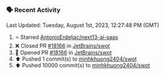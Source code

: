### 🗣 Recent Activity

<!--RECENT_ACTIVITY:last_update-->
Last Updated: Tuesday, August 1st, 2023, 12:27:48 PM (GMT)
<!--RECENT_ACTIVITY:last_update_end-->
<!--RECENT_ACTIVITY:start-->
1. ⭐ Starred [AntonioErdeljac/next13-ai-saas](https://github.com/AntonioErdeljac/next13-ai-saas)
2. ❌ Closed PR [#18166](https://github.com/JetBrains/swot/pull/18166) in [JetBrains/swot](https://github.com/JetBrains/swot)
3. 💪 Opened PR [#18166](https://github.com/JetBrains/swot/pull/18166) in [JetBrains/swot](https://github.com/JetBrains/swot)
4. ⬆️ Pushed 1 commit(s) to [minhkhuong2404/swot](https://github.com/minhkhuong2404/swot)
5. ⬆️ Pushed 10000 commit(s) to [minhkhuong2404/swot](https://github.com/minhkhuong2404/swot)
<!--RECENT_ACTIVITY:end-->
